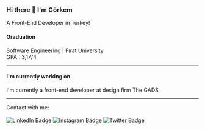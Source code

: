 ### Hi there 👋 I'm Görkem

A Front-End Developer in Turkey!



<h4>Graduation</h4>
Software Engineering | Fırat University<br>
GPA : 3,17/4
<hr>
<h4>I'm currently working on</h4>
I'm currently a front-end developer at design firm The GADS
<hr>
Contact with me:
<br>
<br>
<div id="badges">
  <a href="https://www.linkedin.com/in/g%C3%B6rkem-%C3%A7ak%C4%B1c%C4%B1-909146202/">
    <img src="https://img.shields.io/badge/LinkedIn-blue?style=for-the-badge&logo=linkedin&logoColor=white" alt="LinkedIn Badge"/>
  </a>
  <a href="https://www.instagram.com/gorkem.cakici/">
    <img src="https://img.shields.io/badge/Instagram-E4405F?style=for-the-badge&logo=instagram&logoColor=white" alt="Instagram Badge"/>
  </a>
  <a href="https://twitter.com/gorkemcakici">
    <img src="https://img.shields.io/badge/Twitter-blue?style=for-the-badge&logo=twitter&logoColor=white" alt="Twitter Badge"/>
  </a>
</div>
<!--
**gorkemcakici/gorkemcakici** is a ✨ _special_ ✨ repository because its `README.md` (this file) appears on your GitHub profile.

Here are some ideas to get you started:

- 🔭 I’m currently working on ...
- 🌱 I’m currently learning ...
- 👯 I’m looking to collaborate on ...
- 🤔 I’m looking for help with ...
- 💬 Ask me about ...
- 📫 How to reach me: ...
- 😄 Pronouns: ...
- ⚡ Fun fact: ...
-->
